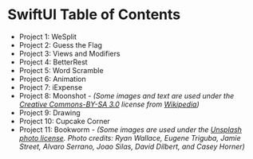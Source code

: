 # SwiftUI Table of Contents

- Project 1: WeSplit
- Project 2: Guess the Flag
- Project 3: Views and Modifiers
- Project 4: BetterRest
- Project 5: Word Scramble
- Project 6: Animation
- Project 7: iExpense
- Project 8: Moonshot - *(Some images and text are used under the [Creative Commons-BY-SA 3.0](https://creativecommons.org/licenses/by-sa/3.0/) license from [Wikipedia](Wikipedia.org))*
- Project 9: Drawing
- Project 10: Cupcake Corner
- Project 11: Bookworm - *(Some images are used under the [Unsplash photo license](https://unsplash.com/license). Photo credits: Ryan Wallace, Eugene Triguba, Jamie Street, Alvaro Serrano, Joao Silas, David Dilbert, and Casey Horner)*
